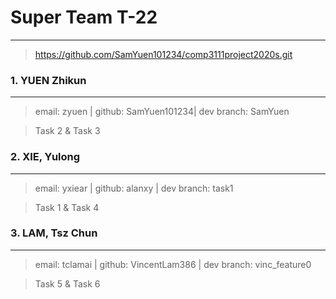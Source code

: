 # Super Team T-22
---

> <https://github.com/SamYuen101234/comp3111project2020s.git>


### 1. YUEN Zhikun
---
> email: zyuen | github: SamYuen101234| dev branch: SamYuen

> Task 2 & Task 3

### 2. XIE, Yulong
---
> email: yxiear | github: alanxy | dev branch: task1

> Task 1 & Task 4

### 3. LAM, Tsz Chun
---
> email: tclamai | github: VincentLam386 | dev branch: vinc_feature0

> Task 5 & Task 6



